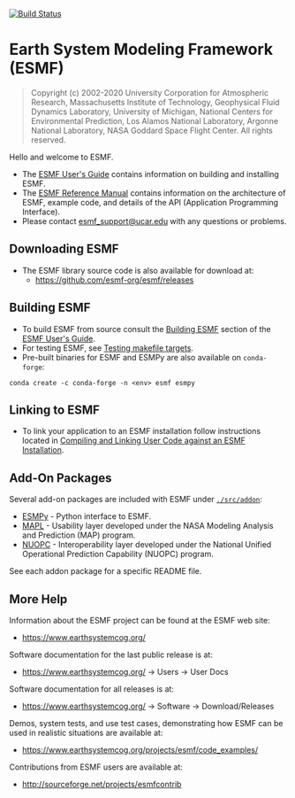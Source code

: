[![Build Status](https://travis-ci.org/esmf-org/esmf.svg?branch=master)](https://travis-ci.org/esmf-org/esmf)  

# Earth System Modeling Framework (ESMF)  

>Copyright (c) 2002-2020 University Corporation for Atmospheric Research, Massachusetts Institute of Technology, Geophysical Fluid Dynamics Laboratory, University of Michigan, National Centers for Environmental Prediction, Los Alamos National Laboratory, Argonne National Laboratory, NASA Goddard Space Flight Center. All rights reserved.

Hello and welcome to ESMF.

 * The [ESMF User's Guide](http://www.earthsystemmodeling.org/esmf_releases/public/last/ESMF_usrdoc/node3.html) contains information on building and installing ESMF.
 * The [ESMF Reference Manual](http://www.earthsystemmodeling.org/esmf_releases/last_built/ESMF_refdoc/) contains information on the architecture of ESMF,
   example code, and details of the API (Application Programming Interface).
 * Please contact <esmf_support@ucar.edu> with any questions or problems.

## Downloading ESMF

 * The ESMF library source code is also available for download at:
    * https://github.com/esmf-org/esmf/releases

## Building ESMF

 * To build ESMF from source consult the [Building ESMF](http://www.earthsystemmodeling.org/esmf_releases/public/last/ESMF_usrdoc/node6.html#SECTION00064000000000000000) section of the [ESMF User's Guide](http://www.earthsystemmodeling.org/esmf_releases/public/last/ESMF_usrdoc/node3.html).
 * For testing ESMF, see [Testing makefile targets](http://www.earthsystemmodeling.org/esmf_releases/public/last/ESMF_usrdoc/node6.html#SECTION00064500000000000000).
 * Pre-built binaries for ESMF and ESMPy are also available on `conda-forge`:
```
conda create -c conda-forge -n <env> esmf esmpy
```

## Linking to ESMF

 * To link your application to an ESMF installation follow instructions located in [Compiling and Linking User Code against an ESMF Installation](http://www.earthsystemmodeling.org/esmf_releases/public/last/ESMF_usrdoc/node7.html).

## Add-On Packages

Several add-on packages are included with ESMF under [`./src/addon`](https://github.com/esmf-org/esmf/tree/master/src/addon):  
 * [ESMPy](src/addon/ESMPy/README.md) - Python interface to ESMF.
 * [MAPL](src/addon/MAPL/README) - Usability layer developed under the NASA Modeling Analysis and Prediction (MAP) program.
 * [NUOPC](src/addon/NUOPC/README) - Interoperability layer developed under the National Unified Operational Prediction Capability (NUOPC) program.

See each addon package for a specific README file.

## More Help

Information about the ESMF project can be found at the ESMF web site:
 * https://www.earthsystemcog.org/

Software documentation for the last public release is at:
 * https://www.earthsystemcog.org/ -> Users -> User Docs

Software documentation for all releases is at:
 * https://www.earthsystemcog.org/ -> Software -> Download/Releases

Demos, system tests, and use test cases, demonstrating how ESMF can be used in realistic situations are available at:
 * https://www.earthsystemcog.org/projects/esmf/code_examples/

Contributions from ESMF users are available at:
 * http://sourceforge.net/projects/esmfcontrib
